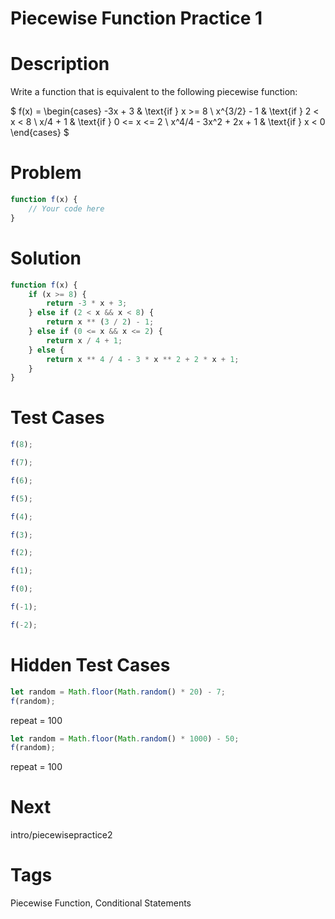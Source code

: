 # Piecewise Function Practice 1

# Description

Write a function that is equivalent to the following piecewise function:

$
f(x) =
\begin{cases}
-3x + 3 & \text{if } x >= 8 \\
x^{3/2} - 1 & \text{if } 2 < x < 8 \\
x/4 + 1 & \text{if } 0 <= x <= 2 \\
x^4/4 - 3x^2 + 2x + 1 & \text{if } x < 0
\end{cases}
$

# Problem

```javascript
function f(x) {
    // Your code here
}
```

# Solution

```javascript
function f(x) {
    if (x >= 8) {
        return -3 * x + 3;
    } else if (2 < x && x < 8) {
        return x ** (3 / 2) - 1;
    } else if (0 <= x && x <= 2) {
        return x / 4 + 1;
    } else {
        return x ** 4 / 4 - 3 * x ** 2 + 2 * x + 1;
    }
}
```

# Test Cases

```javascript
f(8); 
```

```javascript
f(7); 
```

```javascript
f(6); 
```

```javascript
f(5); 
```

```javascript
f(4); 
```

```javascript
f(3); 
```

```javascript
f(2); 
```

```javascript
f(1); 
```

```javascript
f(0); 
```

```javascript
f(-1); 
```

```javascript
f(-2); 
```

# Hidden Test Cases

```javascript
let random = Math.floor(Math.random() * 20) - 7;
f(random);
```

repeat = 100

```javascript
let random = Math.floor(Math.random() * 1000) - 50;
f(random);
```

repeat = 100

# Next

intro/piecewisepractice2

# Tags

Piecewise Function, Conditional Statements
